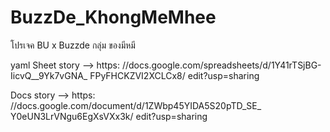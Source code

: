 # BuzzDe_KhongMeMhee
โปรเจค BU x Buzzde กลุ่ม ของมีหมี


 yaml Sheet story --> https: //docs.google.com/spreadsheets/d/1Y41rTSjBG-IicvQ__9Yk7vGNA_ FPyFHCKZVI2XCLCx8/ edit?usp=sharing

 Docs story --> https: //docs.google.com/document/d/1ZWbp45YIDA5S20pTD_SE_ Y0eUN3LrVNgu6EgXsVXx3k/ edit?usp=sharing


